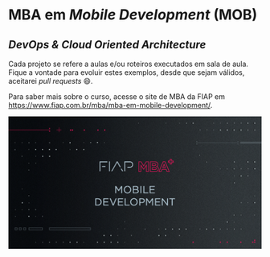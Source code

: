 # MBA em *Mobile Development* (MOB)

## *DevOps & Cloud Oriented Architecture*

Cada projeto se refere a aulas e/ou roteiros executados em sala de aula.
Fique a vontade para evoluir estes exemplos, desde que sejam válidos, aceitarei *pull requests* :smile:.

Para saber mais sobre o curso, acesse o site de MBA da FIAP em https://www.fiap.com.br/mba/mba-em-mobile-development/.

![FIAP MBA](../img/mob1.png)
